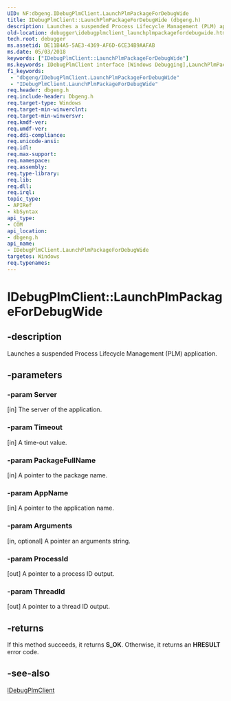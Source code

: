 ```yaml
---
UID: NF:dbgeng.IDebugPlmClient.LaunchPlmPackageForDebugWide
title: IDebugPlmClient::LaunchPlmPackageForDebugWide (dbgeng.h)
description: Launches a suspended Process Lifecycle Management (PLM) application.
old-location: debugger\idebugplmclient_launchplmpackagefordebugwide.htm
tech.root: debugger
ms.assetid: DE11B4A5-5AE3-4369-AF6D-6CE34B9AAFAB
ms.date: 05/03/2018
keywords: ["IDebugPlmClient::LaunchPlmPackageForDebugWide"]
ms.keywords: IDebugPlmClient interface [Windows Debugging],LaunchPlmPackageForDebugWide method, IDebugPlmClient.LaunchPlmPackageForDebugWide, IDebugPlmClient::LaunchPlmPackageForDebugWide, LaunchPlmPackageForDebugWide, LaunchPlmPackageForDebugWide method [Windows Debugging], LaunchPlmPackageForDebugWide method [Windows Debugging],IDebugPlmClient interface, dbgeng/IDebugPlmClient::LaunchPlmPackageForDebugWide, debugger.idebugplmclient_launchplmpackagefordebugwide
f1_keywords:
 - "dbgeng/IDebugPlmClient.LaunchPlmPackageForDebugWide"
 - "IDebugPlmClient.LaunchPlmPackageForDebugWide"
req.header: dbgeng.h
req.include-header: Dbgeng.h
req.target-type: Windows
req.target-min-winverclnt: 
req.target-min-winversvr: 
req.kmdf-ver: 
req.umdf-ver: 
req.ddi-compliance: 
req.unicode-ansi: 
req.idl: 
req.max-support: 
req.namespace: 
req.assembly: 
req.type-library: 
req.lib: 
req.dll: 
req.irql: 
topic_type:
- APIRef
- kbSyntax
api_type:
- COM
api_location:
- dbgeng.h
api_name:
- IDebugPlmClient.LaunchPlmPackageForDebugWide
targetos: Windows
req.typenames: 
---
```


# IDebugPlmClient::LaunchPlmPackageForDebugWide


## -description


Launches a suspended Process Lifecycle Management (PLM) application.


## -parameters




### -param Server 
[in]
The server of the application.


### -param Timeout 
[in]
A time-out value.


### -param PackageFullName 
[in]
A pointer to the package name.


### -param AppName 
[in]
A pointer to the application name. 


### -param Arguments 
[in, optional]
A pointer an arguments string.


### -param ProcessId 
[out]
A pointer to a process ID output.


### -param ThreadId 
[out]
A pointer to a thread ID output.


## -returns



If this method succeeds, it returns **S_OK**. Otherwise, it returns an **HRESULT** error code.




## -see-also




<a href="https://docs.microsoft.com/windows-hardware/drivers/ddi/dbgeng/nn-dbgeng-idebugplmclient">IDebugPlmClient</a>
 

 

